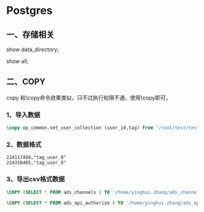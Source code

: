 # Postgres

## 一、存储相关

show data_directory;

show all;

## 二、COPY 

copy 和\copy命令效果类似，只不过执行权限不通，使用\copy即可，

### 1、导入数据

```sql
\copy op_common.set_user_collection (user_id,tag) from '/root/test/test.csv' with (FORMAT csv,DELIMITER ',',escape '\',header false,quote '"',encoding 'UTF8')
```

### 2、数据格式

```csv
224117494,"tag_user_8"
224318405,"tag_user_8"
```

### 3、导出csv格式数据

```sql
\COPY (SELECT * FROM ads_channels ) TO '/home/yinghui.zhang/ads_channels_file.csv' csv

\COPY (SELECT * FROM ads_api_authorize ) TO '/home/yinghui.zhang/ads_api_authorize_file.csv' csv
```



